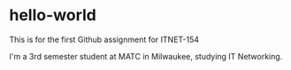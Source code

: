 # hello-world
This is for the first Github assignment for ITNET-154

I'm a 3rd semester student at MATC in Milwaukee, studying IT Networking.
